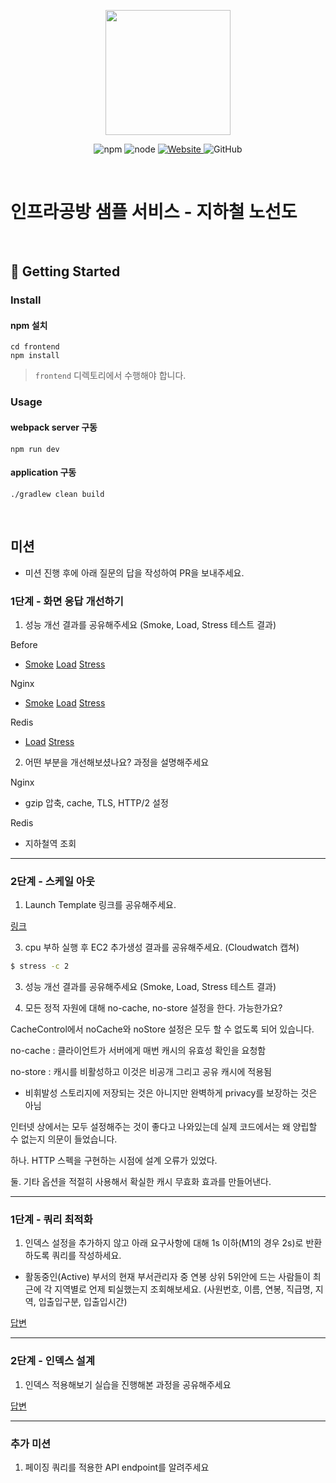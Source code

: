 <p align="center">
    <img width="200px;" src="https://raw.githubusercontent.com/woowacourse/atdd-subway-admin-frontend/master/images/main_logo.png"/>
</p>
<p align="center">
  <img alt="npm" src="https://img.shields.io/badge/npm-%3E%3D%205.5.0-blue">
  <img alt="node" src="https://img.shields.io/badge/node-%3E%3D%209.3.0-blue">
  <a href="https://edu.nextstep.camp/c/R89PYi5H" alt="nextstep atdd">
    <img alt="Website" src="https://img.shields.io/website?url=https%3A%2F%2Fedu.nextstep.camp%2Fc%2FR89PYi5H">
  </a>
  <img alt="GitHub" src="https://img.shields.io/github/license/next-step/atdd-subway-service">
</p>

<br>

# 인프라공방 샘플 서비스 - 지하철 노선도

<br>

## 🚀 Getting Started

### Install
#### npm 설치
```
cd frontend
npm install
```
> `frontend` 디렉토리에서 수행해야 합니다.

### Usage
#### webpack server 구동
```
npm run dev
```
#### application 구동
```
./gradlew clean build
```
<br>

## 미션

* 미션 진행 후에 아래 질문의 답을 작성하여 PR을 보내주세요.


### 1단계 - 화면 응답 개선하기
1. 성능 개선 결과를 공유해주세요 (Smoke, Load, Stress 테스트 결과)

Before
- [Smoke](https://github.com/tasklet1579/infra-subway-performance/blob/step1/file/k6/before/smoke) [Load](https://github.com/tasklet1579/infra-subway-performance/blob/step1/file/k6/before/load) [Stress](https://github.com/tasklet1579/infra-subway-performance/blob/step1/file/k6/before/stress)

Nginx
- [Smoke](https://github.com/tasklet1579/infra-subway-performance/blob/step1/file/k6/nginx/smoke) [Load](https://github.com/tasklet1579/infra-subway-performance/blob/step1/file/k6/nginx/load) [Stress](https://github.com/tasklet1579/infra-subway-performance/blob/step1/file/k6/nginx/stress)

Redis
- [Load](https://github.com/tasklet1579/infra-subway-performance/blob/step1/file/k6/cache/load) [Stress](https://github.com/tasklet1579/infra-subway-performance/blob/step1/file/k6/cache/stress)

2. 어떤 부분을 개선해보셨나요? 과정을 설명해주세요

Nginx
- gzip 압축, cache, TLS, HTTP/2 설정

Redis
- 지하철역 조회

---

### 2단계 - 스케일 아웃

1. Launch Template 링크를 공유해주세요.

[링크](https://ap-northeast-2.console.aws.amazon.com/ec2/v2/home?region=ap-northeast-2#LaunchTemplateDetails:launchTemplateId=lt-00ebdcb2aca0fdbe3)

3. cpu 부하 실행 후 EC2 추가생성 결과를 공유해주세요. (Cloudwatch 캡쳐)

```sh
$ stress -c 2
```

3. 성능 개선 결과를 공유해주세요 (Smoke, Load, Stress 테스트 결과)


4. 모든 정적 자원에 대해 no-cache, no-store 설정을 한다. 가능한가요?

CacheControl에서 noCache와 noStore 설정은 모두 할 수 없도록 되어 있습니다.

no-cache : 클라이언트가 서버에게 매번 캐시의 유효성 확인을 요청함

no-store : 캐시를 비활성하고 이것은 비공개 그리고 공유 캐시에 적용됨
- 비휘발성 스토리지에 저장되는 것은 아니지만 완벽하게 privacy를 보장하는 것은 아님

인터넷 상에서는 모두 설정해주는 것이 좋다고 나와있는데 실제 코드에서는 왜 양립할 수 없는지 의문이 들었습니다.

하나. HTTP 스펙을 구현하는 시점에 설계 오류가 있었다.

둘. 기타 옵션을 적절히 사용해서 확실한 캐시 무효화 효과를 만들어낸다.

---

### 1단계 - 쿼리 최적화

1. 인덱스 설정을 추가하지 않고 아래 요구사항에 대해 1s 이하(M1의 경우 2s)로 반환하도록 쿼리를 작성하세요.

- 활동중인(Active) 부서의 현재 부서관리자 중 연봉 상위 5위안에 드는 사람들이 최근에 각 지역별로 언제 퇴실했는지 조회해보세요. (사원번호, 이름, 연봉, 직급명, 지역, 입출입구분, 입출입시간)

[답변](https://github.com/tasklet1579/infra-subway-performance/blob/step3/step3/step3.md)

---

### 2단계 - 인덱스 설계

1. 인덱스 적용해보기 실습을 진행해본 과정을 공유해주세요

[답변](https://github.com/tasklet1579/infra-subway-performance/blob/step4/step4/step4.md)

---

### 추가 미션

1. 페이징 쿼리를 적용한 API endpoint를 알려주세요
